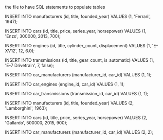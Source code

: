 the file to have SQL statements to populate tables

INSERT INTO manufacturers (id, title, founded_year)
VALUES (1, 'Ferrari', 1947);

INSERT INTO cars (id, title, price, series_year, horsepower)
VALUES (1, 'Enzo', 300000, 2013, 700);

INSERT INTO engines (id, title, cylinder_count, displacement)
VALUES (1, 'E-XV12', 12, 6.0);

INSERT INTO transmissions (id, title, gear_count, is_automatic)
VALUES (1, 'E-7 Drivetrain', 7, false);

INSERT INTO car_manufacturers (manufacturer_id, car_id)
VALUES (1, 1);

INSERT INTO car_engines (engine_id, car_id)
VALUES (1, 1);

INSERT INTO car_transmissions (transmission_id, car_id)
VALUES (1, 1);


INSERT INTO manufacturers (id, title, founded_year)
VALUES (2, 'Lamborghini', 1963);

INSERT INTO cars (id, title, price, series_year, horsepower)
VALUES (2, 'Gallardo', 500000, 2015, 900);

INSERT INTO car_manufacturers (manufacturer_id, car_id)
VALUES (2, 2);